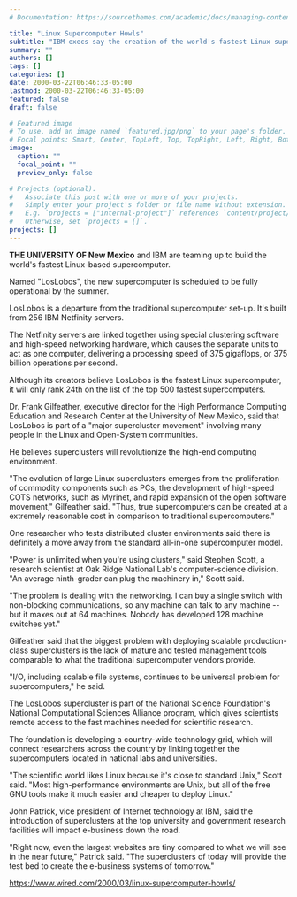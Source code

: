 ```yaml
---
# Documentation: https://sourcethemes.com/academic/docs/managing-content/

title: "Linux Supercomputer Howls"
subtitle: "IBM execs say the creation of the world's fastest Linux supercomputer will revolutionize science. Then it'll take on e-commerce. By Michelle Finley and John Gartner."
summary: ""
authors: []
tags: []
categories: []
date: 2000-03-22T06:46:33-05:00
lastmod: 2000-03-22T06:46:33-05:00
featured: false
draft: false

# Featured image
# To use, add an image named `featured.jpg/png` to your page's folder.
# Focal points: Smart, Center, TopLeft, Top, TopRight, Left, Right, BottomLeft, Bottom, BottomRight.
image:
  caption: ""
  focal_point: ""
  preview_only: false

# Projects (optional).
#   Associate this post with one or more of your projects.
#   Simply enter your project's folder or file name without extension.
#   E.g. `projects = ["internal-project"]` references `content/project/deep-learning/index.md`.
#   Otherwise, set `projects = []`.
projects: []
---
```


**THE UNIVERSITY OF New Mexico** and IBM are teaming up to build the world's fastest Linux-based supercomputer.

Named "LosLobos", the new supercomputer is scheduled to be fully operational by the summer.

LosLobos is a departure from the traditional supercomputer set-up. It's built from 256 IBM Netfinity servers.

The Netfinity servers are linked together using special clustering software and high-speed networking hardware, which causes the separate units to act as one computer, delivering a processing speed of 375 gigaflops, or 375 billion operations per second.

Although its creators believe LosLobos is the fastest Linux supercomputer, it will only rank 24th on the list of the top 500 fastest supercomputers.

Dr. Frank Gilfeather, executive director for the High Performance Computing Education and Research Center at the University of New Mexico, said that LosLobos is part of a "major supercluster movement" involving many people in the Linux and Open-System communities.

He believes superclusters will revolutionize the high-end computing environment.

"The evolution of large Linux superclusters emerges from the proliferation of commodity components such as PCs, the development of high-speed COTS networks, such as Myrinet, and rapid expansion of the open software movement," Gilfeather said. "Thus, true supercomputers can be created at a extremely reasonable cost in comparison to traditional supercomputers."

One researcher who tests distributed cluster environments said there is definitely a move away from the standard all-in-one supercomputer model.

"Power is unlimited when you're using clusters," said Stephen Scott, a research scientist at Oak Ridge National Lab's computer-science division. "An average ninth-grader can plug the machinery in," Scott said.

"The problem is dealing with the networking. I can buy a single switch with non-blocking communications, so any machine can talk to any machine -- but it maxes out at 64 machines. Nobody has developed 128 machine switches yet."

Gilfeather said that the biggest problem with deploying scalable production-class superclusters is the lack of mature and tested management tools comparable to what the traditional supercomputer vendors provide.

"I/O, including scalable file systems, continues to be universal problem for supercomputers," he said.

The LosLobos supercluster is part of the National Science Foundation's National Computational Sciences Alliance program, which gives scientists remote access to the fast machines needed for scientific research.

The foundation is developing a country-wide technology grid, which will connect researchers across the country by linking together the supercomputers located in national labs and universities.

"The scientific world likes Linux because it's close to standard Unix," Scott said. "Most high-performance environments are Unix, but all of the free GNU tools make it much easier and cheaper to deploy Linux."

John Patrick, vice president of Internet technology at IBM, said the introduction of superclusters at the top university and government research facilities will impact e-business down the road.

"Right now, even the largest websites are tiny compared to what we will see in the near future," Patrick said. "The superclusters of today will provide the test bed to create the e-business systems of tomorrow."

https://www.wired.com/2000/03/linux-supercomputer-howls/
